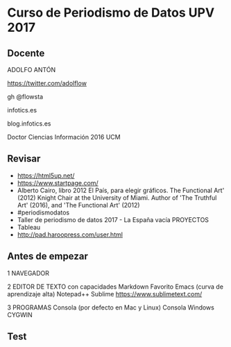 # Curso de Periodismo de Datos UPV 2017

## Docente
ADOLFO ANTÓN

https://twitter.com/adolflow

gh @flowsta

infotics.es

blog.infotics.es

Doctor Ciencias Información 2016 UCM

## Revisar
- https://html5up.net/
- https://www.startpage.com/
- Alberto Cairo, libro 2012 El País, para elegir gráficos. The Functional Art' (2012) Knight Chair at the University of Miami. Author of 'The Truthful Art' (2016), and 'The Functional Art' (2012) 
- #periodismodatos 
- Taller de periodismo de datos 2017 - La España vacía PROYECTOS
- Tableau
- http://pad.haroopress.com/user.html
  
## Antes de empezar
1 NAVEGADOR 

2 EDITOR DE TEXTO con capacidades Markdown
	Favorito Emacs (curva de aprendizaje alta)
	Notepad++
	Sublime https://www.sublimetext.com/
	
3 PROGRAMAS
	Consola (por defecto en Mac y Linux)
	Consola Windows CYGWIN

## Test
